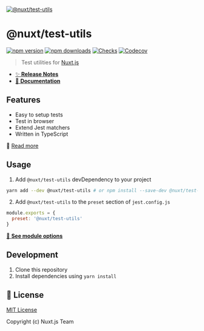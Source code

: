 [![@nuxt/test-utils](https://test-utils.nuxtjs.org/preview.png)](https://test-utils.nuxtjs.org)

# @nuxt/test-utils

[![npm version][npm-version-src]][npm-version-href]
[![npm downloads][npm-downloads-src]][npm-downloads-href]
[![Checks][checks-src]][checks-href]
[![Codecov][codecov-src]][codecov-href]

> Test utilities for [Nuxt.js](https://nuxtjs.org)

- [✨ **Release Notes**](./CHANGELOG.md)
- [📖 **Documentation**](https://test-utils.nuxtjs.org)

## Features

- Easy to setup tests
- Test in browser
- Extend Jest matchers
- Written in TypeScript

📖 [Read more](https://test-utils.nuxtjs.org)

## Usage

1. Add `@nuxt/test-utils` devDependency to your project

```bash
yarn add --dev @nuxt/test-utils # or npm install --save-dev @nuxt/test-utils
```

2. Add `@nuxt/test-utils` to the `preset` section of `jest.config.js`

```js
module.exports = {
  preset: '@nuxt/test-utils'
}
```

[📖 **See module options**](https://test-utils.nuxtjs.org/options)

## Development

1. Clone this repository
2. Install dependencies using `yarn install`

## 📑 License

[MIT License](./LICENSE)

Copyright (c) Nuxt.js Team

<!-- Badges -->
[npm-version-src]: https://flat.badgen.net/npm/v/@nuxt/test-utils
[npm-version-href]: https://npmjs.com/package/@nuxt/test-utils
[npm-downloads-src]: https://flat.badgen.net/npm/dm/@nuxt/test-utils
[npm-downloads-href]: https://npmjs.com/package/@nuxt/test-utils
[checks-src]: https://flat.badgen.net/github/checks/nuxt/test-utils/master
[checks-href]: https://github.com/nuxt/test-utils/actions
[codecov-src]: https://flat.badgen.net/codecov/c/github/nuxt/test-utils
[codecov-href]: https://codecov.io/gh/nuxt/test-utils
